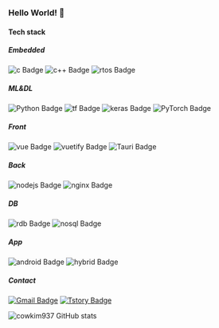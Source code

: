 ### Hello World! 👋

#### Tech stack

##### Embedded
![c Badge](https://img.shields.io/badge/C-a8b9cc?style=flat&logo=C&logoColor=white)
![c++ Badge](https://img.shields.io/badge/C%2b%2b-00599c?style=flat&logo=C%2b%2b&logoColor=white)
![rtos Badge](https://img.shields.io/badge/FreeRTOS-3da639c?style=flat&logo=&logoColor=white)

##### ML&DL
![Python Badge](https://img.shields.io/badge/Python-1867C0?style=flat&logo=Python&logoColor=white)
![tf Badge](https://img.shields.io/badge/TensorFlow-ff6f00?style=flat&logo=tensorflow&logoColor=white)
![keras Badge](https://img.shields.io/badge/Keras-D00000?style=flat&logo=Keras&logoColor=white)
![PyTorch Badge](https://img.shields.io/badge/PyTorch-%23EE4C2C.svg?style=flat&logo=PyTorch&logoColor=white)

##### Front
![vue Badge](https://img.shields.io/badge/Vue%2ejs-4fc0d?style=flat&logo=Vue%2ejs&logoColor=white)
![vuetify Badge](https://img.shields.io/badge/Vuetify-1867c0?style=flat&logo=Vuetify&logoColor=white)
![Tauri Badge](https://img.shields.io/badge/Tauri-FF8000?style=flat&logo=Tauri&logoColor=white)

##### Back
![nodejs Badge](https://img.shields.io/badge/Node%2ejs-339933?style=flat&logo=Node%2ejs&logoColor=white)
![nginx Badge](https://img.shields.io/badge/NGINX-269539?style=flat&logo=NGINX&logoColor=white)

##### DB
![rdb Badge](https://img.shields.io/badge/MariaDB-003545?style=flat&logo=MariaDB&logoColor=white)
![nosql Badge](https://img.shields.io/badge/MongoDB-47A248?style=flat&logo=MongoDB&logoColor=white)

##### App
![android Badge](https://img.shields.io/badge/Android(Java)-3ddc84?style=flat&logo=Android%20Studio&logoColor=white)
![hybrid Badge](https://img.shields.io/badge/Expo(Vue)-000020?style=flat&logo=Expo&logoColor=white)

##### Contact
[![Gmail Badge](https://img.shields.io/badge/Gmail-d14836?style=flat-square&logo=Gmail&logoColor=white&link=mailto:cowkim937@gmail.com)](mailto:cowkim937@gmail.com)
[![Tstory Badge](https://img.shields.io/badge/Tistory-FFD400?style=flat-square&logo=TV%20Time&logoColor=black&link=https://cowkim-svd.tistory.com/)](https://cowkim-svd.tistory.com/)

![cowkim937 GitHub stats](https://github-readme-stats.vercel.app/api?username=cowkim937&show_icons=true&theme=radical)

<!--
**cowkim937/cowkim937** is a ✨ _special_ ✨ repository because its `README.md` (this file) appears on your GitHub profile.

Here are some ideas to get you started:

- 🔭 I’m currently working on ...
- 🌱 I’m currently learning ...
- 👯 I’m looking to collaborate on ...
- 🤔 I’m looking for help with ...
- 💬 Ask me about ...
- 📫 How to reach me: ...
- 😄 Pronouns: ...
- ⚡ Fun fact: ...
-->
